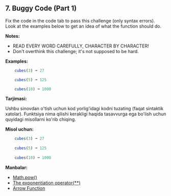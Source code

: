 ## 7. Buggy Code (Part 1)

Fix the code in the code tab to pass this challenge (only syntax errors). Look at the examples below to get an idea of what the function should do.

**Notes:**

- READ EVERY WORD CAREFULLY, CHARACTER BY CHARACTER!
- Don't overthink this challenge; it's not supposed to be hard.

**Examples:**

```js
    cubes(3) ➞ 27

    cubes(5) ➞ 125

    cubes(10) ➞ 1000
```

**Tarjimasi:**

Ushbu sinovdan o'tish uchun kod yorlig'idagi kodni tuzating (faqat sintaktik xatolar). Funktsiya nima qilishi kerakligi haqida tasavvurga ega bo'lish uchun quyidagi misollarni ko'rib chiqing.

**Misol uchun:**

```js
    cubes(3) ➞ 27
    
    cubes(5) ➞ 125
    
    cubes(10) ➞ 1000
```

**Manbalar:**

- [Math.pow()](https://developer.mozilla.org/en-US/docs/Web/JavaScript/Reference/Global_Objects/Math/pow)
- [The exponentiation operator(**)](https://developer.mozilla.org/en-US/docs/Web/JavaScript/Reference/Operators/Exponentiation)
- [Arrow Function](https://www.w3schools.com/js/js_arrow_function.asp)